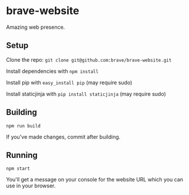 # brave-website
Amazing web presence.

## Setup

Clone the repo: `git clone git@github.com:brave/brave-website.git`

Install dependencies with `npm install`

Install pip with `easy_install pip` (may require sudo)

Install staticjinja with `pip install staticjinja` (may require sudo)

## Building

`npm run build`

If you've made changes, commit after building.

## Running

`npm start`

You'll get a message on your console for the website URL which you can use in your browser.
